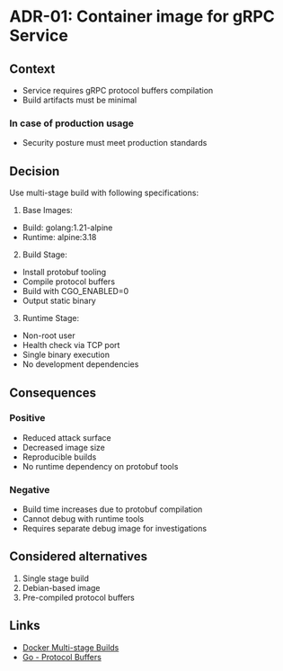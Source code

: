 # ADR-01: Container image for gRPC Service

## Context

- Service requires gRPC protocol buffers compilation
- Build artifacts must be minimal

### In case of production usage

- Security posture must meet production standards

## Decision

Use multi-stage build with following specifications:

1. Base Images:

- Build: golang:1.21-alpine
- Runtime: alpine:3.18

2. Build Stage:

- Install protobuf tooling
- Compile protocol buffers
- Build with CGO_ENABLED=0
- Output static binary

3. Runtime Stage:

- Non-root user
- Health check via TCP port
- Single binary execution
- No development dependencies

## Consequences

### Positive

- Reduced attack surface
- Decreased image size
- Reproducible builds
- No runtime dependency on protobuf tools

### Negative

- Build time increases due to protobuf compilation
- Cannot debug with runtime tools
- Requires separate debug image for investigations

## Considered alternatives

1. Single stage build
2. Debian-based image
3. Pre-compiled protocol buffers

## Links

- [Docker Multi-stage Builds](https://docs.docker.com/build/building/multi-stage/)
- [Go - Protocol Buffers](https://protobuf.dev/getting-started/gotutorial/)
